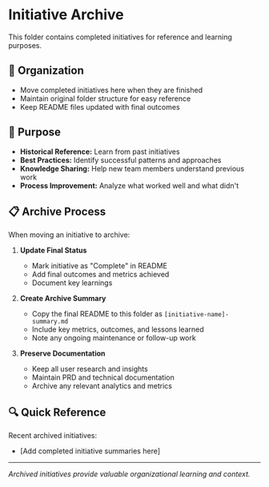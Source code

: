 # Initiative Archive

This folder contains completed initiatives for reference and learning purposes.

## 📁 Organization
- Move completed initiatives here when they are finished
- Maintain original folder structure for easy reference
- Keep README files updated with final outcomes

## 🎯 Purpose
- **Historical Reference:** Learn from past initiatives
- **Best Practices:** Identify successful patterns and approaches
- **Knowledge Sharing:** Help new team members understand previous work
- **Process Improvement:** Analyze what worked well and what didn't

## 📋 Archive Process
When moving an initiative to archive:

1. **Update Final Status**
   - Mark initiative as "Complete" in README
   - Add final outcomes and metrics achieved
   - Document key learnings

2. **Create Archive Summary**
   - Copy the final README to this folder as `[initiative-name]-summary.md`
   - Include key metrics, outcomes, and lessons learned
   - Note any ongoing maintenance or follow-up work

3. **Preserve Documentation**
   - Keep all user research and insights
   - Maintain PRD and technical documentation
   - Archive any relevant analytics and metrics

## 🔍 Quick Reference
Recent archived initiatives:
- [Add completed initiative summaries here]

---
*Archived initiatives provide valuable organizational learning and context.*
